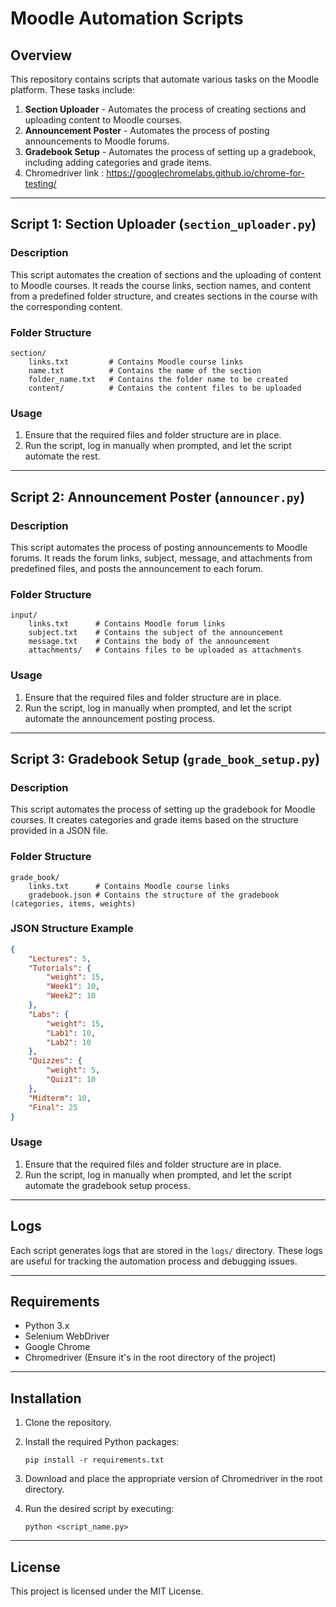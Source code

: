 
# Moodle Automation Scripts

## Overview

This repository contains scripts that automate various tasks on the Moodle platform. These tasks include:

1. **Section Uploader** - Automates the process of creating sections and uploading content to Moodle courses.
2. **Announcement Poster** - Automates the process of posting announcements to Moodle forums.
3. **Gradebook Setup** - Automates the process of setting up a gradebook, including adding categories and grade items.
4. Chromedriver link : <https://googlechromelabs.github.io/chrome-for-testing/>

---

## Script 1: Section Uploader (`section_uploader.py`)

### Description

This script automates the creation of sections and the uploading of content to Moodle courses. It reads the course links, section names, and content from a predefined folder structure, and creates sections in the course with the corresponding content.

### Folder Structure

```
section/
    links.txt         # Contains Moodle course links
    name.txt          # Contains the name of the section
    folder_name.txt   # Contains the folder name to be created
    content/          # Contains the content files to be uploaded
```

### Usage

1. Ensure that the required files and folder structure are in place.
2. Run the script, log in manually when prompted, and let the script automate the rest.

---

## Script 2: Announcement Poster (`announcer.py`)

### Description

This script automates the process of posting announcements to Moodle forums. It reads the forum links, subject, message, and attachments from predefined files, and posts the announcement to each forum.

### Folder Structure

```
input/
    links.txt      # Contains Moodle forum links
    subject.txt    # Contains the subject of the announcement
    message.txt    # Contains the body of the announcement
    attachments/   # Contains files to be uploaded as attachments
```

### Usage

1. Ensure that the required files and folder structure are in place.
2. Run the script, log in manually when prompted, and let the script automate the announcement posting process.

---

## Script 3: Gradebook Setup (`grade_book_setup.py`)

### Description

This script automates the process of setting up the gradebook for Moodle courses. It creates categories and grade items based on the structure provided in a JSON file.

### Folder Structure

```
grade_book/
    links.txt      # Contains Moodle course links
    gradebook.json # Contains the structure of the gradebook (categories, items, weights)
```

### JSON Structure Example

```json
{
    "Lectures": 5,
    "Tutorials": {
        "weight": 15,
        "Week1": 10,
        "Week2": 10
    },
    "Labs": {
        "weight": 15,
        "Lab1": 10,
        "Lab2": 10
    },
    "Quizzes": {
        "weight": 5,
        "Quiz1": 10
    },
    "Midterm": 10,
    "Final": 25
}
```

### Usage

1. Ensure that the required files and folder structure are in place.
2. Run the script, log in manually when prompted, and let the script automate the gradebook setup process.

---

## Logs

Each script generates logs that are stored in the `logs/` directory. These logs are useful for tracking the automation process and debugging issues.

---

## Requirements

- Python 3.x
- Selenium WebDriver
- Google Chrome
- Chromedriver (Ensure it's in the root directory of the project)

---

## Installation

1. Clone the repository.
2. Install the required Python packages:

   ```
   pip install -r requirements.txt
   ```

3. Download and place the appropriate version of Chromedriver in the root directory.
4. Run the desired script by executing:

   ```
   python <script_name.py>
   ```

---

## License

This project is licensed under the MIT License.
